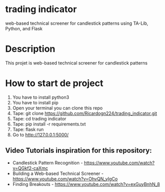 # trading indicator 
web-based technical screener for candlestick patterns using TA-Lib, Python, and Flask

# Description 

This projet is web-based technical screener for candlestick patterns


# How to start de project

1)  You have to install python3 
2)  You have to install pip
3)  Open your terminal you can clone this repo
5)  Tape: git clone https://github.com/Ricardogn224/trading_indicator.git
6)  Tape: cd trading indicator 
7)  Tape: pip install -r requirements.txt
8)  Tape: flask run
9)  Go to http://127.0.0.1:5000/


## Video Tutorials inspiration for this repository:

* Candlestick Pattern Recognition - https://www.youtube.com/watch?v=QGkf2-caXmc
* Building a Web-based Technical Screener - https://www.youtube.com/watch?v=OhvQN_yIgCo
* Finding Breakouts - https://www.youtube.com/watch?v=exGuyBnhN_8
